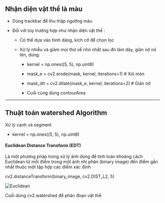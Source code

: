 <h2 >Nhận diện vật thể là màu</h2>

- <p>Dùng trackbar để thu thập ngưỡng màu </p>

- Đối với tùy trường hợp như nhận diện vật thể :

    + Có thể dựa vào hình dáng, kích cỡ để chọn lọc

    + Xử lý nhiễu và giảm mọi thứ về nhỏ nhất sau đó làm dày, giản nở nó lên, dùng:
    
        + kernel = np.ones((5, 5), np.uint8)

        + mask_e = cv2.erode(mask, kernel, iterations=1)  # Xói mòn
    
        + mask_dit = cv2.dilate(mask_e, kernel, iterations=2)  # Giản nở

        + Cuối cùng dùng contourArea

---

<h2> Thuật toán watershed Algorithm </h2>

Xử lý cạnh và segment

+ kernel = np.ones((5, 5), np.uint8)

<h4>Euclidean Distance Transform (EDT) </h4>

Là một phương pháp trong xử lý ảnh dùng để tính toán khoảng cách Euclidean từ mỗi điểm trong một ảnh nhị phân (binary image) đến điểm gần nhất thuộc một tập hợp các điểm xác định 

cv2.distanceTransform(binary_image, cv2.DIST_L2, 5)

![Euclidean](data/euclidean.png)

Cuối dùng cv2.watershed để phân đoạn vật thể


